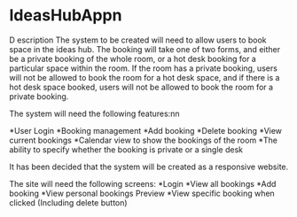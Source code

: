 # IdeasHubAppn
D    escription
The system to be created will need to allow users to book space in the ideas hub. The booking will take one of two forms, and either be a private booking of the whole room, or a hot desk booking for a particular space within the room. If the room has a private booking, users will not be allowed to book the room for a hot desk space, and if there is a hot desk space booked, users will not be allowed to book the room for a private booking.

The system will need the following features:nn

*User Login 
*Booking management
  *Add booking
  *Delete booking
  *View current bookings
*Calendar view to show the bookings of the room
*The ability to specify whether the booking is private or a single desk

It has been decided that the system will be created as a responsive website. 

The site will need the following screens:
*Login
*View all bookings
*Add booking
*View personal bookings Preview
*View specific booking when clicked (Including delete button)
